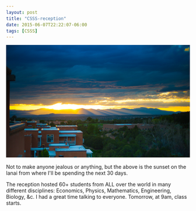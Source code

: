 ```yaml
---
layout: post
title: "CSSS-reception"
date: 2015-06-07T22:22:07-06:00
tags: [CSSS]
---
```


![awesome sunset](/figs/2015-06-07-csss-reception/sunset.jpg)

Not to make anyone jealous or anything, but the above is the sunset on the lanai from where I'll be spending the next 30 days.

The reception hosted 60+ students from ALL over the world in many different disciplines: Economics, Physics, Mathematics, Engineering, Biology, &c. I had a great time talking to everyone. Tomorrow, at 9am, class starts.